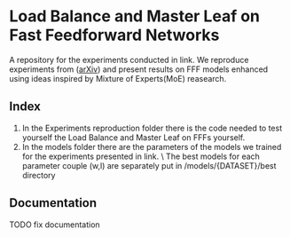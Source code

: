 # Load Balance and Master Leaf on Fast Feedforward Networks
A repository for the experiments conducted in link.
We reproduce experiments from ([arXiv](https://arxiv.org/abs/2308.14711)) and present results on FFF models enhanced using ideas inspired by Mixture of Experts(MoE) reasearch.

## Index
1. In the Experiments reproduction folder there is the code needed to test yourself the Load Balance and Master Leaf on FFFs yourself.
2. In the models folder there are the parameters of the models we trained for the experiments presented in link. \\
The best models for each parameter couple (w,l) are separately put in /models/{DATASET}/best directory


## Documentation
TODO fix documentation